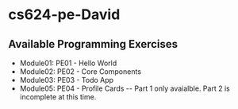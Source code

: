 # cs624-pe-David

## Available Programming Exercises
- Module01: PE01 - Hello World
- Module02: PE02 - Core Components
- Module03: PE03 - Todo App
- Module05: PE04 - Profile Cards
-- Part 1 only avaialble. Part 2 is incomplete at this time.
